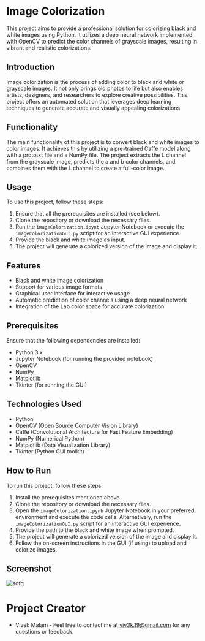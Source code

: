 # Image Colorization

This project aims to provide a professional solution for colorizing black and white images using Python. It utilizes a deep neural network implemented with OpenCV to predict the color channels of grayscale images, resulting in vibrant and realistic colorizations.

## Introduction
Image colorization is the process of adding color to black and white or grayscale images. It not only brings old photos to life but also enables artists, designers, and researchers to explore creative possibilities. This project offers an automated solution that leverages deep learning techniques to generate accurate and visually appealing colorizations.

## Functionality
The main functionality of this project is to convert black and white images to color images. It achieves this by utilizing a pre-trained Caffe model along with a prototxt file and a NumPy file. The project extracts the L channel from the grayscale image, predicts the a and b color channels, and combines them with the L channel to create a full-color image.

## Usage
To use this project, follow these steps:
1. Ensure that all the prerequisites are installed (see below).
2. Clone the repository or download the necessary files.
3. Run the `imageColorization.ipynb` Jupyter Notebook or execute the `imageColorizationGUI.py` script for an interactive GUI experience.
4. Provide the black and white image as input.
5. The project will generate a colorized version of the image and display it.

## Features
- Black and white image colorization
- Support for various image formats
- Graphical user interface for interactive usage
- Automatic prediction of color channels using a deep neural network
- Integration of the Lab color space for accurate colorization

## Prerequisites
Ensure that the following dependencies are installed:
- Python 3.x
- Jupyter Notebook (for running the provided notebook)
- OpenCV
- NumPy
- Matplotlib
- Tkinter (for running the GUI)

## Technologies Used
- Python
- OpenCV (Open Source Computer Vision Library)
- Caffe (Convolutional Architecture for Fast Feature Embedding)
- NumPy (Numerical Python)
- Matplotlib (Data Visualization Library)
- Tkinter (Python GUI toolkit)

## How to Run
To run this project, follow these steps:
1. Install the prerequisites mentioned above.
2. Clone the repository or download the necessary files.
3. Open the `imageColorization.ipynb` Jupyter Notebook in your preferred environment and execute the code cells. Alternatively, run the `imageColorizationGUI.py` script for an interactive GUI experience.
4. Provide the path to the black and white image when prompted.
5. The project will generate a colorized version of the image and display it.
6. Follow the on-screen instructions in the GUI (if using) to upload and colorize images.

## Screenshot

![sdfg](https://github.com/viv3k19/imageColorization-using-Python-OpenCV/assets/82309435/79659bb5-0249-4da0-99ab-4cec08d7c284)

# Project Creator
* Vivek Malam - Feel free to contact me at viv3k.19@gmail.com for any questions or feedback.
